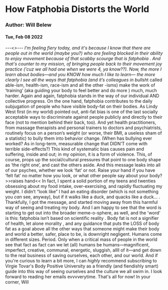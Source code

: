 # How Fatphobia Distorts the World
### Author: Will Belew
#### Tue, Feb 08 2022
---<*>---
I'm feeling fiery today, and it's because I know that there are people out in the world (maybe you?) who are feeling blocked in their ability to enjoy  movement  because of that scabby scourge that is  fatphobia . And that's counter to my mission, of bringing people back to  their  movement joy practice ('cuz we all had one when we were 4, ya know??). Now, the more I learn about bodies—and you KNOW how much I like to learn— the more clearly I see all the ways that fatphobia (and it’s colleagues in  bullsh*t  called able-ism, health-ism, race-ism and all the other -isms) make the work of ‘training’ (aka  guiding your body to feel better and do more ) much, much harder. Again and again, fatphobia stands in the way of our individual AND collective progress. On the one hand, fatphobia contributes to the daily subjugation of people who have visible body-fat on their bodies. As Lindy West first (in my world) pointed out, anti-fat bias is one of the last socially acceptable ways to discriminate against people publicly and directly to their face (not to mention behind their back, too). And yet health practitioners, from massage therapists and personal trainers to doctors and psychiatrists,  routinely  focus on a person’s weight (or worse, their BMI, a useless sham of a statistic) to bully them into behavior change. (When has bullying ever worked? As in long-term, measurable change that DIDN’T come with terrible side-effects?) This kind of systematic bias causes pain and suffering, inside and out; in my opinion, it is a form of violence. This, of course, props up the social/cultural pressures that point to  one  body shape as ‘the right one’, and cast the others aside. And this message leaks into  all  of our psyches, whether we look ‘fat’ or not. Raise your hand if you have ‘felt fat’ no matter how you look, or what other people say about your body? >>raises hand<< In fact, I spent a solid portion of my teens and twenties obsessing about my food intake, over-exercising, and rapidly fluctuating my weight. I didn’t “look like” I had an eating disorder (which is not something you *can* see, anyway), but if it walks like a duck, and quacks like a duck… . Thankfully, I got the message, and started moving away from this harmful way of seeing and treating my body.  And I am happy to see that the word  is  starting to get out into the broader meme-o-sphere, as well, and the 'word' is this:  fatphobia isn’t based on scientific reality . Body fat is not a signifier of health, let alone  morality , and any guidance that puts the LOSS of body fat as a goal above all the other ways that someone might make their body and world a better, safer, place to be, is downright negligent. Humans come in different sizes.  Period. Only when a critical mass of people in the world see that fact as  fact  can we let (all) humans be humans—magnificent, imperfect, creative, communal, energetic, sluggish, allll of it—and get down to the real business of saving ourselves, each other, and our world. And if you're curious to learn a bit more, I can *highly* recommend subscribing to Virgie Tovar's  Body Positive University  as a friendly (and fiendishly smart) guide into this way of seeing ourselves and the culture we all swim in. I look forward to reading her emails evvvverytime. That's all for now! In your corner, Will
                        